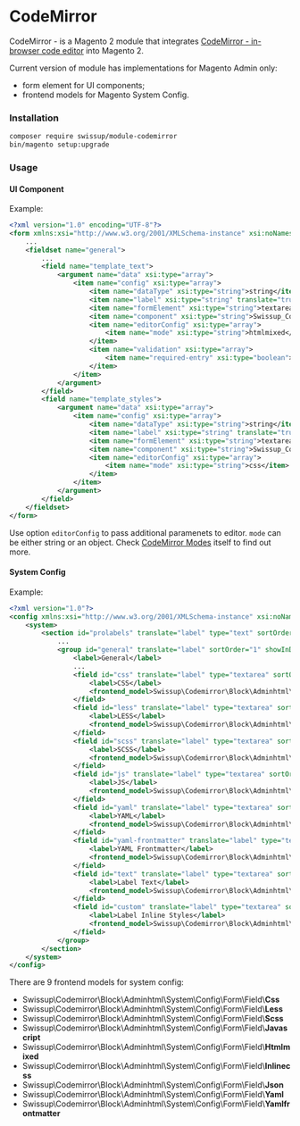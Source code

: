 # CodeMirror

CodeMirror - is a Magento 2 module that integrates
[CodeMirror - in-browser code editor](https://codemirror.net/) into Magento 2.

Current version of module has implementations for Magento Admin only:

 -  form element for UI components;
 -  frontend models for Magento System Config.

### Installation

```bash
composer require swissup/module-codemirror
bin/magento setup:upgrade
```

### Usage

#### UI Component

Example:

```xml
<?xml version="1.0" encoding="UTF-8"?>
<form xmlns:xsi="http://www.w3.org/2001/XMLSchema-instance" xsi:noNamespaceSchemaLocation="urn:magento:module:Magento_Ui:etc/ui_configuration.xsd">
    ...
    <fieldset name="general">
        ...
        <field name="template_text">
            <argument name="data" xsi:type="array">
                <item name="config" xsi:type="array">
                    <item name="dataType" xsi:type="string">string</item>
                    <item name="label" xsi:type="string" translate="true">Template Content</item>
                    <item name="formElement" xsi:type="string">textarea</item>
                    <item name="component" xsi:type="string">Swissup_Codemirror/js/form/element/editor</item>
                    <item name="editorConfig" xsi:type="array">
                        <item name="mode" xsi:type="string">htmlmixed</item>
                    </item>
                    <item name="validation" xsi:type="array">
                        <item name="required-entry" xsi:type="boolean">true</item>
                    </item>
                </item>
            </argument>
        </field>
        <field name="template_styles">
            <argument name="data" xsi:type="array">
                <item name="config" xsi:type="array">
                    <item name="dataType" xsi:type="string">string</item>
                    <item name="label" xsi:type="string" translate="true">Template Styles</item>
                    <item name="formElement" xsi:type="string">textarea</item>
                    <item name="component" xsi:type="string">Swissup_Codemirror/js/form/element/editor</item>
                    <item name="editorConfig" xsi:type="array">
                        <item name="mode" xsi:type="string">css</item>
                    </item>
                </item>
            </argument>
        </field>
    </fieldset>
</form>

```

Use option `editorConfig` to pass additional paramenets to editor. `mode` can be either string or an object. Check [CodeMirror Modes](https://codemirror.net/mode/) itself to find out more.

#### System Config

Example:

```xml
<?xml version="1.0"?>
<config xmlns:xsi="http://www.w3.org/2001/XMLSchema-instance" xsi:noNamespaceSchemaLocation="urn:magento:module:Magento_Config:etc/system_file.xsd">
    <system>
        <section id="prolabels" translate="label" type="text" sortOrder="1668" showInDefault="1" showInWebsite="1" showInStore="1">
            ...
            <group id="general" translate="label" sortOrder="1" showInDefault="1" showInWebsite="1" showInStore="1">
                <label>General</label>
                ...
                <field id="css" translate="label" type="textarea" sortOrder="10" showInDefault="1" showInWebsite="1" showInStore="1">
                    <label>CSS</label>
                    <frontend_model>Swissup\Codemirror\Block\Adminhtml\System\Config\Form\Field\Css</frontend_model>
                </field>
                <field id="less" translate="label" type="textarea" sortOrder="12" showInDefault="1" showInWebsite="1" showInStore="1">
                    <label>LESS</label>
                    <frontend_model>Swissup\Codemirror\Block\Adminhtml\System\Config\Form\Field\Less</frontend_model>
                </field>
                <field id="scss" translate="label" type="textarea" sortOrder="12" showInDefault="1" showInWebsite="1" showInStore="1">
                    <label>SCSS</label>
                    <frontend_model>Swissup\Codemirror\Block\Adminhtml\System\Config\Form\Field\Scss</frontend_model>
                </field>
                <field id="js" translate="label" type="textarea" sortOrder="20" showInDefault="1" showInWebsite="1" showInStore="1">
                    <label>JS</label>
                    <frontend_model>Swissup\Codemirror\Block\Adminhtml\System\Config\Form\Field\Javascript</frontend_model>
                </field>
                <field id="yaml" translate="label" type="textarea" sortOrder="25" showInDefault="1" showInWebsite="1" showInStore="1">
                    <label>YAML</label>
                    <frontend_model>Swissup\Codemirror\Block\Adminhtml\System\Config\Form\Field\Yaml</frontend_model>
                </field>
                <field id="yaml-frontmatter" translate="label" type="textarea" sortOrder="26" showInDefault="1" showInWebsite="1" showInStore="1">
                    <label>YAML Frontmatter</label>
                    <frontend_model>Swissup\Codemirror\Block\Adminhtml\System\Config\Form\Field\Yamlfrontmatter</frontend_model>
                </field>
                <field id="text" translate="label" type="textarea" sortOrder="30" showInDefault="1" showInWebsite="1" showInStore="1">
                    <label>Label Text</label>
                    <frontend_model>Swissup\Codemirror\Block\Adminhtml\System\Config\Form\Field\Htmlmixed</frontend_model>
                </field>
                <field id="custom" translate="label" type="textarea" sortOrder="50" showInDefault="1" showInWebsite="1" showInStore="1">
                    <label>Label Inline Styles</label>
                    <frontend_model>Swissup\Codemirror\Block\Adminhtml\System\Config\Form\Field\Inlinecss</frontend_model>
                </field>
            </group>
        </section>
    </system>
</config>
```

There are 9 frontend models for system config:

 -  Swissup\Codemirror\Block\Adminhtml\System\Config\Form\Field\\**Css**
 -  Swissup\Codemirror\Block\Adminhtml\System\Config\Form\Field\\**Less**
 -  Swissup\Codemirror\Block\Adminhtml\System\Config\Form\Field\\**Scss**
 -  Swissup\Codemirror\Block\Adminhtml\System\Config\Form\Field\\**Javascript**
 -  Swissup\Codemirror\Block\Adminhtml\System\Config\Form\Field\\**Htmlmixed**
 -  Swissup\Codemirror\Block\Adminhtml\System\Config\Form\Field\\**Inlinecss**
 -  Swissup\Codemirror\Block\Adminhtml\System\Config\Form\Field\\**Json**
 -  Swissup\Codemirror\Block\Adminhtml\System\Config\Form\Field\\**Yaml**
 -  Swissup\Codemirror\Block\Adminhtml\System\Config\Form\Field\\**Yamlfrontmatter**
